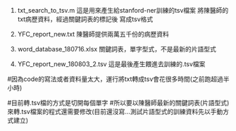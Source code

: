 ﻿1. txt_search_to_tsv.m
這是用來產生給stanford-ner訓練的tsv檔案
將陳醫師的txt病歷資料，經過關鍵詞表的標記後
寫成tsv格式

2. YFC_report_new.txt
陳醫師提供兩萬五千份的病歷資料

3. word_database_180716.xlsx
關鍵詞表，單字型式，不是最新的片語型式

4. YFC_report_new_180803_2.tsv
這是最後產生餵進去訓練的.tsv檔案


#因為code的寫法或者資料量太大，運行將txt轉成tsv會花很多時間(之前跑超過半小時)

#目前轉.tsv檔的方式是切開每個單字
#所以要以陳醫師最新的關鍵詞表(片語型式)來轉.tsv檔案的程式還需要修改(目前還沒寫...測試片語型式的訓練資料先以手動方式建立)
